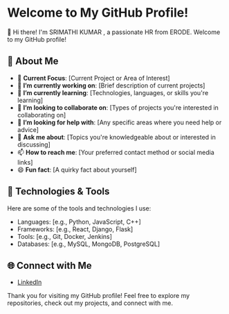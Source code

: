 # Welcome to My GitHub Profile!

👋 Hi there! I'm SRIMATHI KUMAR , a passionate HR  from  ERODE. Welcome to my GitHub profile!

## 🚀 About Me

- 🌟 **Current Focus**: [Current Project or Area of Interest]
- 🔭 **I’m currently working on**: [Brief description of current projects]
- 🌱 **I’m currently learning**: [Technologies, languages, or skills you're learning]
- 👯 **I’m looking to collaborate on**: [Types of projects you're interested in collaborating on]
- 🤔 **I’m looking for help with**: [Any specific areas where you need help or advice]
- 💬 **Ask me about**: [Topics you're knowledgeable about or interested in discussing]
- 📫 **How to reach me**: [Your preferred contact method or social media links]
- 😄 **Fun fact**: [A quirky fact about yourself]

## 🔧 Technologies & Tools

Here are some of the tools and technologies I use:

- Languages: [e.g., Python, JavaScript, C++]
- Frameworks: [e.g., React, Django, Flask]
- Tools: [e.g., Git, Docker, Jenkins]
- Databases: [e.g., MySQL, MongoDB, PostgreSQL]

## 🌐 Connect with Me

- [LinkedIn](https://www.linkedin.com/in/yourprofile)

Thank you for visiting my GitHub profile! Feel free to explore my repositories, check out my projects, and connect with me.
